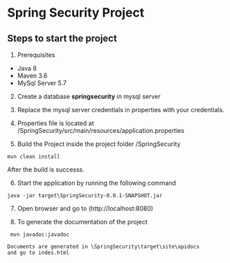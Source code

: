 # Spring Security Project
## Steps to start the project


1. Prerequisites
  * Java 8
  * Maven 3.6
  * MySql Server 5.7
  
2. Create a database  __springsecurity__ in mysql server
 
3. Replace the mysql server credentials in properties with your credentials.
 
4. Properties file is located at /SpringSecurity/src/main/resources/application.properties
 
5. Build the Project inside the project folder /SpringSecurity
 
 ```
 mvn clean install
  ```
   After the build is successs.

6. Start the application by running the following command

```
java -jar target\SpringSecurity-0.0.1-SNAPSHOT.jar
```

7. Open browser and go to (http://localhost:8080)

8. To generate the documentation of the project
```
 mvn javadoc:javadoc
 ```
 
    Documents are generated in \SpringSecurity\target\site\apidocs
    and go to indes.html
 
